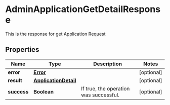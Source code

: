 

# AdminApplicationGetDetailResponse

This is the response for get Application Request
## Properties

Name | Type | Description | Notes
------------ | ------------- | ------------- | -------------
**error** | [**Error**](Error.md) |  |  [optional]
**result** | [**ApplicationDetail**](ApplicationDetail.md) |  |  [optional]
**success** | **Boolean** | If true, the operation was successful. |  [optional]



